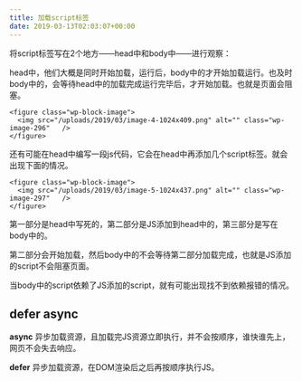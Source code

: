 ```yaml
---
title: 加载script标签
date: 2019-03-13T02:03:07+00:00
---
```

将script标签写在2个地方——head中和body中——进行观察：

head中，他们大概是同时开始加载，运行后，body中的才开始加载运行。也及时body中的，会等待head中的加载完成运行完毕后，才开始加载。也就是页面会阻塞。

    <figure class="wp-block-image">
      <img src="/uploads/2019/03/image-4-1024x409.png" alt="" class="wp-image-296"   /> 
    </figure> 

还有可能在head中编写一段js代码，它会在head中再添加几个script标签。就会出现下面的情况。

    <figure class="wp-block-image">
      <img src="/uploads/2019/03/image-5-1024x437.png" alt="" class="wp-image-297"   />
    </figure> 

第一部分是head中写死的，第二部分是JS添加到head中的，第三部分是写在body中的。

第二部分会开始加载，然后body中的不会等待第二部分加载完成，也就是JS添加的script不会阻塞页面。

当body中的script依赖了JS添加的script，就有可能出现找不到依赖报错的情况。

## defer async

**async** 异步加载资源，且加载完JS资源立即执行，并不会按顺序，谁快谁先上， 网页不会失去响应。

**defer** 异步加载资源，在DOM渲染后之后再按顺序执行JS。